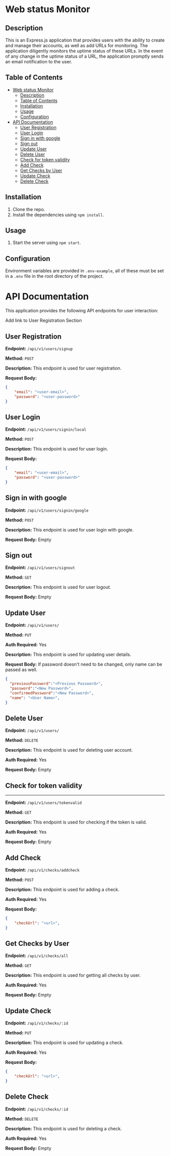 # Web status Monitor

## Description
This is an Express.js application that provides users with the ability to create and manage their accounts, as well as add URLs for monitoring. The application diligently monitors the uptime status of these URLs. In the event of any change in the uptime status of a URL, the application promptly sends an email notification to the user.

## Table of Contents
- [Web status Monitor](#web-status-monitor)
  - [Description](#description)
  - [Table of Contents](#table-of-contents)
  - [Installation](#installation)
  - [Usage](#usage)
  - [Configuration](#configuration)
- [API Documentation](#api-documentation)
  - [User Registration](#user-registration)
  - [User Login](#user-login)
  - [Sign in with google](#sign-in-with-google)
  - [Sign out](#sign-out)
  - [Update User](#update-user)
  - [Delete User](#delete-user)
  - [Check for token validity](#check-for-token-validity)
  - [Add Check](#add-check)
  - [Get Checks by User](#get-checks-by-user)
  - [Update Check](#update-check)
  - [Delete Check](#delete-check)


## Installation

1. Clone the repo.
2. Install the dependencies using `npm install`.

## Usage

1. Start the server using `npm start`.


## Configuration

Environment variables are provided in  `.env-example`, all of these must be set in a `.env` file in the root directory of the project.

# API Documentation


This application provides the following API endpoints for user interaction:

Add link to User Registration Section



## User Registration

**Endpoint:** `/api/v1/users/signup`

**Method:** `POST`

**Description:** This endpoint is used for user registration.

**Request Body:**

```json
{
    "email": "<user-email>",
    "password": "<user-password>"
}
```

## User Login

**Endpoint:** `/api/v1/users/signin/local`

**Method:** `POST`

**Description:** This endpoint is used for user login.

**Request Body:**

```json
{
    "email": "<user-email>",
    "password": "<user-password>"
}
```

## Sign in with google

**Endpoint:** `/api/v1/users/signin/google`

**Method:** `POST`

**Description:** This endpoint is used for user login with google.

**Request Body:**
Empty


## Sign out

**Endpoint:** `/api/v1/users/signout`

**Method:** `GET`

**Description:** This endpoint is used for user logout.

**Request Body:**
Empty

## Update User

**Endpoint:** `/api/v1/users/`

**Method:** `PUT`

**Auth Required:** Yes

**Description:** This endpoint is used for updating user details.

**Request Body:**
If password doesn't need to be changed, only name can be passed as well.
```json
{
  "previousPassword":"<Previous Password>",
  "password":"<New Password>",
  "confirmedPassword":"<New Password>",
  "name": "<User Name>",
}
```

## Delete User

**Endpoint:** `/api/v1/users/`

**Method:** `DELETE`

**Description:** This endpoint is used for deleting user account.

**Auth Required:** Yes

**Request Body:** Empty



## Check for token validity
---

**Endpoint:** `/api/v1/users/tokenvalid`

**Method:** `GET`

**Description:** This endpoint is used for checking if the token is valid.

**Auth Required:** Yes

**Request Body:** Empty

## Add Check


**Endpoint:** `/api/v1/checks/addcheck`

**Method:** `POST`

**Description:** This endpoint is used for adding a check.

**Auth Required:** Yes

**Request Body:**

```json
{
    "checkUrl": "<url>",
}
```

## Get Checks by User

**Endpoint:** `/api/v1/checks/all`

**Method:** `GET`

**Description:** This endpoint is used for getting all checks by user.

**Auth Required:** Yes

**Request Body:** Empty

## Update Check

**Endpoint:** `/api/v1/checks/:id`

**Method:** `PUT`

**Description:** This endpoint is used for updating a check.

**Auth Required:** Yes

**Request Body:**

```json
{
    "checkUrl": "<url>",
}
```

## Delete Check

**Endpoint:** `/api/v1/checks/:id`

**Method:** `DELETE`

**Description:** This endpoint is used for deleting a check.

**Auth Required:** Yes

**Request Body:** Empty









